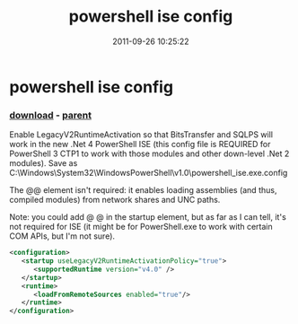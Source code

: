 ﻿---
pid:            2969
poster:         Joel Bennett
title:          powershell ise config
date:           2011-09-26 10:25:22
format:         xml
parent:         2045
parent:         2045

---

# powershell ise config

### [download](2969.xml) - [parent](2045.md)

Enable LegacyV2RuntimeActivation so that BitsTransfer and SQLPS will work in the new .Net 4 PowerShell ISE (this config file is REQUIRED for PowerShell 3 CTP1 to work with those modules and other down-level .Net 2 modules). Save as C:\Windows\System32\WindowsPowerShell\v1.0\powershell_ise.exe.config

The @<runtime><loadFromRemoteSources enabled="true"/></runtime>@ element isn't required: it enables loading assemblies (and thus, compiled modules) from network shares and UNC paths.

Note: you could add @<process> <rollForward enabled="true" /> </process>@ in the startup element, but as far as I can tell, it's not required for ISE (it might be for PowerShell.exe to work with certain COM APIs, but I'm not sure).

```xml
<configuration>
   <startup useLegacyV2RuntimeActivationPolicy="true">
      <supportedRuntime version="v4.0" />
   </startup>
   <runtime>
      <loadFromRemoteSources enabled="true"/>
   </runtime>
</configuration>
```
